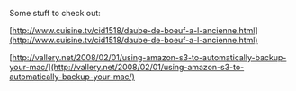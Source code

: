 
Some stuff to check out:

[http://www.cuisine.tv/cid1518/daube-de-boeuf-a-l-ancienne.html](http://www.cuisine.tv/cid1518/daube-de-boeuf-a-l-ancienne.html)

[http://vallery.net/2008/02/01/using-amazon-s3-to-automatically-backup-your-mac/](http://vallery.net/2008/02/01/using-amazon-s3-to-automatically-backup-your-mac/)